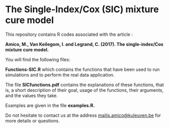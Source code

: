 # The Single-Index/Cox (SIC) mixture cure model

This repository contains R codes associated with the article : 

<b> Amico, M., Van Keilegom, I. and Legrand, C. (2017). The single-index/Cox mixture cure model.</b>

You will find the following files:

<b>Functions-SIC.R</b> which contains the functions that have been used to run simulations and to perform the real data application.

The file <b>SICfunctions.pdf</b> contains the explanations of these functions, that is, a short description of their goal, usage of the functions, their arguments, and the values they take. 

Examples are given in the file <b>examples.R. </b> 

Do not hesitate to contact us at the address mailis.amico@kuleuven.be for more details or questions.


